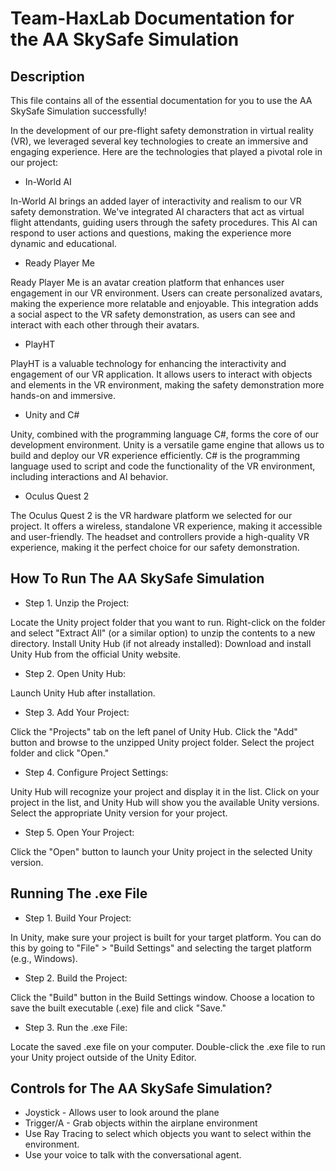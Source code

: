 # Team-HaxLab Documentation for the AA SkySafe Simulation

## Description
This file contains all of the essential documentation for you to use the AA SkySafe Simulation successfully!

In the development of our pre-flight safety demonstration in virtual reality (VR), we leveraged several key technologies to create an immersive and engaging experience. Here are the technologies that played a pivotal role in our project:

* In-World AI
  
In-World AI brings an added layer of interactivity and realism to our VR safety demonstration. We've integrated AI characters that act as virtual flight attendants, guiding users through the safety procedures. This AI can respond to user actions and questions, making the experience more dynamic and educational.

* Ready Player Me
  
Ready Player Me is an avatar creation platform that enhances user engagement in our VR environment. Users can create personalized avatars, making the experience more relatable and enjoyable. This integration adds a social aspect to the VR safety demonstration, as users can see and interact with each other through their avatars.

* PlayHT
  
PlayHT is a valuable technology for enhancing the interactivity and engagement of our VR application. It allows users to interact with objects and elements in the VR environment, making the safety demonstration more hands-on and immersive.

* Unity and C#
  
Unity, combined with the programming language C#, forms the core of our development environment. Unity is a versatile game engine that allows us to build and deploy our VR experience efficiently. C# is the programming language used to script and code the functionality of the VR environment, including interactions and AI behavior.

* Oculus Quest 2
  
The Oculus Quest 2 is the VR hardware platform we selected for our project. It offers a wireless, standalone VR experience, making it accessible and user-friendly. The headset and controllers provide a high-quality VR experience, making it the perfect choice for our safety demonstration.


## How To Run The AA SkySafe Simulation
* Step 1. Unzip the Project:

Locate the Unity project folder that you want to run.
Right-click on the folder and select "Extract All" (or a similar option) to unzip the contents to a new directory.
Install Unity Hub (if not already installed):
Download and install Unity Hub from the official Unity website.

* Step 2. Open Unity Hub:

Launch Unity Hub after installation.

* Step 3. Add Your Project:

Click the "Projects" tab on the left panel of Unity Hub.
Click the "Add" button and browse to the unzipped Unity project folder.
Select the project folder and click "Open."

* Step 4. Configure Project Settings:

Unity Hub will recognize your project and display it in the list.
Click on your project in the list, and Unity Hub will show you the available Unity versions. Select the appropriate Unity version for your project.

* Step 5. Open Your Project:

Click the "Open" button to launch your Unity project in the selected Unity version.

## Running The .exe File

* Step 1. Build Your Project:

In Unity, make sure your project is built for your target platform. You can do this by going to "File" > "Build Settings" and selecting the target platform (e.g., Windows).

* Step 2. Build the Project:

Click the "Build" button in the Build Settings window.
Choose a location to save the built executable (.exe) file and click "Save."

* Step 3. Run the .exe File:

Locate the saved .exe file on your computer.
Double-click the .exe file to run your Unity project outside of the Unity Editor.

## Controls for The AA SkySafe Simulation?

* Joystick - Allows user to look around the plane
* Trigger/A - Grab objects within the airplane environment
* Use Ray Tracing to select which objects you want to select within the environment.
* Use your voice to talk with the conversational agent.








